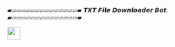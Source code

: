 ▰▱▱▱▱▱▱▱▱▱▱▱▱▱▱▰
𝙏𝙓𝙏 𝙁𝙞𝙡𝙚 𝘿𝙤𝙬𝙣𝙡𝙤𝙖𝙙𝙚𝙧  𝘽𝙤𝙩.
▰▱▱▱▱▱▱▱▱▱▱▱▱▱▱▰

<a href="https://heroku.com/deploy?template=https://github.com/mr-vermaji/ID-Pass-to-Txt-Extractor">
     <img height="30px" src="https://img.shields.io/badge/Deploy%20To%20Heroku-blueviolet?style=for-the-badge&logo=heroku">
  </a>
